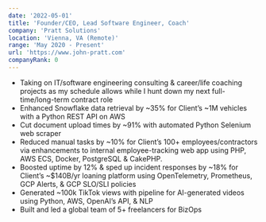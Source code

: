 ```yaml
---
date: '2022-05-01'
title: 'Founder/CEO, Lead Software Engineer, Coach'
company: 'Pratt Solutions'
location: 'Vienna, VA (Remote)'
range: 'May 2020 - Present'
url: 'https://www.john-pratt.com'
companyRank: 0
---
```

- Taking on IT/software engineering consulting & career/life coaching projects as my schedule allows while I hunt down my next full-time/long-term contract role
- Enhanced Snowflake data retrieval by ~35% for Client’s ~1M vehicles with a Python REST API on AWS
- Cut document upload times by ~91% with automated Python Selenium web scraper
- Reduced manual tasks by ~10% for Client’s 100+ employees/contractors via enhancements to internal employee-tracking web app using PHP, AWS ECS, Docker, PostgreSQL & CakePHP.
- Boosted uptime by 12% & sped up incident responses by ~18% for Client’s ~$140B/yr loaning platform using OpenTelemetry, Prometheus, GCP Alerts, & GCP SLO/SLI policies
- Generated ~100k TikTok views with pipeline for AI-generated videos using Python, AWS, OpenAI’s API, & NLP
- Built and led a global team of 5+ freelancers for BizOps